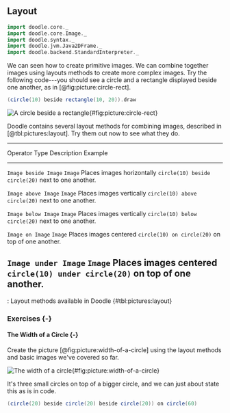 ## Layout

```scala mdoc:invisible
import doodle.core._
import doodle.core.Image._
import doodle.syntax._
import doodle.jvm.Java2DFrame._
import doodle.backend.StandardInterpreter._
```

We can seen how to create primitive images. We can combine together images using layouts methods to create more complex images. Try the following code---you should see a circle and a rectangle displayed beside one another, as in [@fig:picture:circle-rect].

~~~ scala
(circle(10) beside rectangle(10, 20)).draw
~~~

![A circle beside a rectangle](src/pages/pictures/circle-beside-rectangle.pdf+svg){#fig:picture:circle-rect}

Doodle contains several layout methods for combining images, described in [@tbl:pictures:layout]. Try them out now to see what they do.

----------------------------------------------------------------------------------------
Operator              Type    Description                Example
--------------------- ------- -------------------------- -------------------------------
`Image beside Image`  `Image` Places images horizontally `circle(10) beside circle(20)`
                              next to one another.

`Image above Image`   `Image` Places images vertically   `circle(10) above circle(20)`
                              next to one another.

`Image below Image`   `Image` Places images vertically   `circle(10) below circle(20)`
                              next to one another.

`Image on Image`      `Image` Places images centered     `circle(10) on circle(20)`
                              on top of one another.

`Image under Image`   `Image` Places images centered     `circle(10) under circle(20)`
                              on top of one another.
----------------------------------------------------------------------------------------

: Layout methods available in Doodle {#tbl:pictures:layout}

### Exercises {-}

#### The Width of a Circle {-}

Create the picture [@fig:picture:width-of-a-circle] using the layout methods and basic images we've covered so far.

![The width of a circle](src/pages/pictures/width-of-a-circle.pdf+svg){#fig:picture:width-of-a-circle}

<div class="solution">
It's three small circles on top of a bigger circle, and we can just about state this as is in code.

```scala mdoc
(circle(20) beside circle(20) beside circle(20)) on circle(60)
```
</div>
